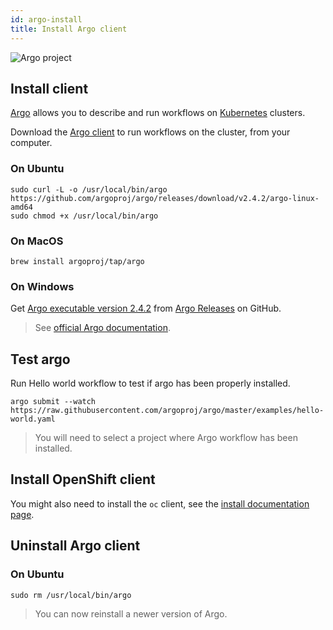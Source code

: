 ```yaml
---
id: argo-install
title: Install Argo client
---
```


![Argo project](/dsri-documentation/img/argo-logo.png)

## Install client

[Argo](https://argoproj.github.io/argo/) allows you to describe and run workflows on [Kubernetes](https://kubernetes.io/) clusters.

Download the [Argo client](https://github.com/argoproj/argo/blob/master/demo.md#1-download-argo) to run workflows on the cluster, from your computer.

### On Ubuntu

```shell
sudo curl -L -o /usr/local/bin/argo https://github.com/argoproj/argo/releases/download/v2.4.2/argo-linux-amd64
sudo chmod +x /usr/local/bin/argo
```

### On MacOS

```shell
brew install argoproj/tap/argo
```

### On Windows

Get [Argo executable version 2.4.2](https://github.com/argoproj/argo/releases/download/v2.4.2/argo-windows-amd64) from [Argo Releases](https://github.com/argoproj/argo/releases) on GitHub.

> See [official Argo documentation](https://argoproj.github.io/docs/argo/demo.html#1-download-argo).

## Test argo

Run Hello world workflow to test if argo has been properly installed.

```shell
argo submit --watch https://raw.githubusercontent.com/argoproj/argo/master/examples/hello-world.yaml
```

> You will need to select a project where Argo workflow has been installed.

## Install OpenShift client

You might also need to install the `oc` client, see the [install documentation page](/dsri-documentation/docs/openshift-install).

## Uninstall Argo client

### On Ubuntu

```shell
sudo rm /usr/local/bin/argo
```

> You can now reinstall a newer version of Argo.